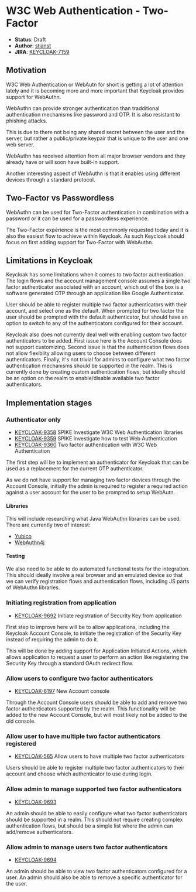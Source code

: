 # W3C Web Authentication - Two-Factor

* **Status**: Draft
* **Author**: [stianst](https://github.com/stianst)
* **JIRA**: [KEYCLOAK-7159](https://issues.jboss.org/browse/KEYCLOAK-7159)


## Motivation

W3C Web Authentication or WebAutn for short is getting a lot of attention lately and it is becoming more and more 
important that Keycloak provides support for WebAuthn.

WebAuthn can provide stronger authentication than tradditional authentication mechanisms like password and OTP. It is
also resistant to phishing attacks.

This is due to there not being any shared secret between the user and the server, but rather a public/private keypair
that is unique to the user and one web server.

WebAuthn has received attention from all major browser vendors and they already have or will soon have built-in support.

Another interesting aspect of WebAuthn is that it enables using different devices through a standard protocol. 


## Two-Factor vs Passwordless

WebAuthn can be used for Two-Factor authentication in combination with a password or it can be used for a passwordless
experience.

The Two-Factor experience is the most commonly requested today and it is also the easiest flow to achieve within 
Keycloak. As such Keycloak should focus on first adding support for Two-Factor with WebAuthn.


## Limitations in Keycloak

Keycloak has some limitations when it comes to two factor authentication. The login flows and the account
management console assumes a single two factor authenticator associated with an account, which out of the box is a 
software generated OTP through an application like Google Authenticator.

User should be able to register multiple two factor authenticators with their account, and select one as the default.
When prompted for two factor the user should be prompted with the default authenticator, but should have an option
to switch to any of the authenticators configured for their account.

Keycloak also does not currently deal well with enabling custom two factor authenticators to be added. First issue here
is the Account Console does not support customizing. Second issue is that the authentication flows does not allow
flexiblity allowing users to choose between different authenticators. Finally, it's not trivial for admins to configure
what two factor authentication mechanisms should be supported in the realm. This is currently done by creating custom
authentication flows, but ideally should be an option on the realm to enable/disable available two factor authenticators.


## Implementation stages

### Authenticator only

* [KEYCLOAK-9358](https://issues.jboss.org/browse/KEYCLOAK-9358) SPIKE Investigate W3C Web Authentication libraries
* [KEYCLOAK-9359](https://issues.jboss.org/browse/KEYCLOAK-9359) SPIKE Investigate how to test Web Authentication
* [KEYCLOAK-9360](https://issues.jboss.org/browse/KEYCLOAK-9360) Two factor authentication with W3C Web Authentication

The first step will be to implement an authenticator for Keycloak that can be used as a replacement for the current
OTP authenticator.

As we do not have support for managing two factor devices through the Account Console, initially the admin is required
to register a required action against a user account for the user to be prompted to setup WebAutn.

#### Libraries

This will include researching what Java WebAuthn libraries can be used. There are currently two of interest:

* [Yubico](https://github.com/Yubico/java-webauthn-server)
* [WebAuthn4j](https://github.com/webauthn4j/webauthn4j)

#### Testing

We also need to be able to do automated functional tests for the integration. This should ideally involve a real
browser and an emulated device so that we can verify registration flows and authentication flows, including JS parts of
WebAuthn libraries.


### Initiating registration from application

* [KEYCLOAK-9692](https://issues.jboss.org/browse/KEYCLOAK-9692) Initiate registration of Security Key from application 

First step to improve here will be to allow applications, including the Keycloak Account Console, to initiate the 
registration of the Security Key instead of requiring the admin to do it.

This will be done by adding support for Application Initiated Actions, which allows application to request a user to 
perform an action like registering the Security Key through a standard OAuth redirect flow.


### Allow users to configure two factor authenticators

* [KEYCLOAK-6197](https://issues.jboss.org/browse/KEYCLOAK-6197) New Account console

Through the Account Console users should be able to add and remove two factor authenticators supported by the realm. This
functionality will be added to the new Account Console, but will most likely not be added to the old console. 


### Allow user to have multiple two factor authenticators registered

* [KEYCLOAK-565](https://issues.jboss.org/browse/KEYCLOAK-565) Allow users to have multiple two factor authenticators

Users should be able to register multiple two factor authenticators to their account and choose which authenticator to
use during login.


### Allow admin to manage supported two factor authenticators

* [KEYCLOAK-9693](https://issues.jboss.org/browse/KEYCLOAK-9693)

An admin should be able to easily configure what two factor authenticators should be supported in a realm. This should
not require creating complex authentication flows, but should be a simple list where the admin can add/remove authenticators.


### Allow admin to manage users two factor authenticators

* [KEYCLOAK-9694](https://issues.jboss.org/browse/KEYCLOAK-9694)

An admin should be able to view two factor authenticators configured for a user. An admin should also be able to remove
a specific authenticator for the user.
